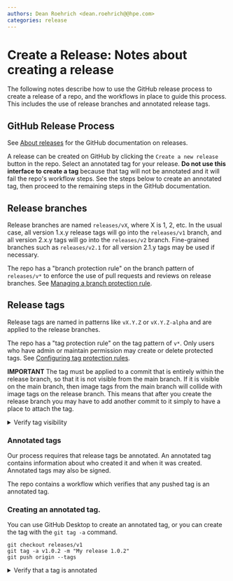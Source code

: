 ```yaml
---
authors: Dean Roehrich <dean.roehrich@@hpe.com>
categories: release
---
```


# Create a Release: Notes about creating a release

The following notes describe how to use the GitHub release process to create a release of a repo, and the workflows in place to guide this process.  This includes the use of release branches and annotated release tags.

## GitHub Release Process

See [About releases](https://docs.github.com/en/repositories/releasing-projects-on-github/about-releases) for the GitHub documentation on releases.

A release can be created on GitHub by clicking the `Create a new release` button in the repo.  Select an annotated tag for your release. **Do not use this interface to create a tag** because that tag will not be annotated and it will fail the repo's workflow steps.  See the steps below to create an annotated tag, then proceed to the remaining steps in the GitHub documentation.

## Release branches

Release branches are named `releases/vX`, where X is 1, 2, etc.  In the usual case, all version 1.x.y release tags will go into the `releases/v1` branch, and all version 2.x.y tags will go into the `releases/v2` branch.  Fine-grained branches such as `releases/v2.1` for all version 2.1.y tags may be used if necessary.

The repo has a "branch protection rule" on the branch pattern of `releases/v*` to enforce the use of pull requests and reviews on release branches.  See [Managing a branch protection rule](https://docs.github.com/en/repositories/configuring-branches-and-merges-in-your-repository/defining-the-mergeability-of-pull-requests/managing-a-branch-protection-rule).

## Release tags

Release tags are named in patterns like `vX.Y.Z` or `vX.Y.Z-alpha` and are applied to the release branches.

The repo has a "tag protection rule" on the tag pattern of `v*`.  Only users who have admin or maintain permission may create or delete protected tags.  See [Configuring tag protection rules](https://docs.github.com/en/repositories/managing-your-repositorys-settings-and-features/managing-repository-settings/configuring-tag-protection-rules).

**IMPORTANT** The tag must be applied to a commit that is entirely within the release branch, so that it is not visible from the main branch.  If it is visible on the main branch, then image tags from the main branch will collide with image tags on the release branch.  This means that after you create the release branch you may have to add another commit to it simply to have a place to attach the tag.

<details>
<summary>Verify tag visibility</summary>
    After you've created the tag in your workarea, but before you've pushed it to the repo, verify that it is visible only on the release branch and not on the main branch.

```console title="Look for tags on the main branch"
git checkout main
git describe --match="v*" HEAD
```

```console title="Look for tags on the release branch"
git checkout releases/v1
git describe --match="v*" HEAD
```
</details>

### Annotated tags

Our process requires that release tags be annotated.  An annotated tag contains information about who created it and when it was created.  Annotated tags may also be signed.

The repo contains a workflow which verifies that any pushed tag is an annotated tag.

### Creating an annotated tag.

You can use GitHub Desktop to create an annotated tag, or you can create the tag with the `git tag -a` command.

```console title="Example annotated tag"
git checkout releases/v1
git tag -a v1.0.2 -m "My release 1.0.2"
git push origin --tags
```

<details>
<summary>Verify that a tag is annotated</summary>
When a tag is annotated, its details will be displayed before the commit the tag references.

```console title="Show a tag"
git show v0.0.6
```

If the tag is annotated then its details will be shown before the commit is shown.


```conf title="An annotated tag"
tag v0.0.6
Tagger: Dean Roehrich <dean.roehrich@hpe.com>
Date:   Wed Dec 14 15:15:46 2022 -0600

Experimental release #8

commit 91fea7d02a5e7196ca8b4686deb33898109fd8c0 (HEAD, tag: v0.0.6)
Author: Dean Roehrich <dean.roehrich@hpe.com>
Date:   Wed Dec 14 14:44:15 2022 -0600

    Rename the workflow that verifies tags. (#82)
    
    Signed-off-by: Dean Roehrich <dean.roehrich@hpe.com>

[...]
```
</details>



